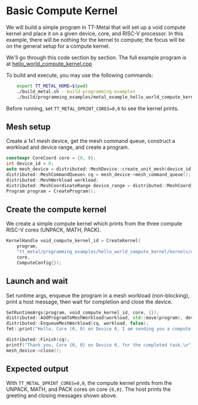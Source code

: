 # Basic Compute Kernel

We will build a simple program in TT-Metal that will set up a void compute kernel and place it on a given device, core, and RISC-V processor. In this example, there will be nothing for the kernel to compute; the focus will be on the general setup for a compute kernel.

We'll go through this code section by section. The full example program is at [hello_world_compute_kernel.cpp](../../../tt_metal/programming_examples/hello_world_compute_kernel/hello_world_compute_kernel.cpp)

To build and execute, you may use the following commands:
```bash
    export TT_METAL_HOME=$(pwd)
    ./build_metal.sh --build-programming-examples
    ./build/programming_examples/metal_example_hello_world_compute_kernel
```

Before running, set `TT_METAL_DPRINT_CORES=0,0` to see the kernel prints.

## Mesh setup

Create a 1x1 mesh device, get the mesh command queue, construct a workload and device range, and create a program.

```cpp
constexpr CoreCoord core = {0, 0};
int device_id = 0;
auto mesh_device = distributed::MeshDevice::create_unit_mesh(device_id);
distributed::MeshCommandQueue& cq = mesh_device->mesh_command_queue();
distributed::MeshWorkload workload;
distributed::MeshCoordinateRange device_range = distributed::MeshCoordinateRange(mesh_device->shape());
Program program = CreateProgram();
```

## Create the compute kernel

We create a simple compute kernel which prints from the three compute RISC-V cores (UNPACK, MATH, PACK).

```cpp
KernelHandle void_compute_kernel_id = CreateKernel(
    program,
    "tt_metal/programming_examples/hello_world_compute_kernel/kernels/compute/void_compute_kernel.cpp",
    core,
    ComputeConfig{});
```

## Launch and wait

Set runtime args, enqueue the program in a mesh workload (non-blocking), print a host message, then wait for completion and close the device.

```cpp
SetRuntimeArgs(program, void_compute_kernel_id, core, {});
distributed::AddProgramToMeshWorkload(workload, std::move(program), device_range);
distributed::EnqueueMeshWorkload(cq, workload, false);
fmt::print("Hello, Core (0, 0) on Device 0, I am sending you a compute kernel. Standby awaiting communication.\n");

distributed::Finish(cq);
printf("Thank you, Core {0, 0} on Device 0, for the completed task.\n");
mesh_device->close();
```

## Expected output

With `TT_METAL_DPRINT_CORES=0,0`, the compute kernel prints from the UNPACK, MATH, and PACK cores on core `{0,0}`. The host prints the greeting and closing messages shown above.
